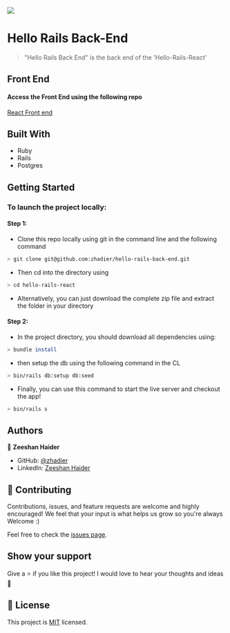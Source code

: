<!-- @format -->

![](https://img.shields.io/badge/Microverse-blueviolet)

# Hello Rails Back-End

> "Hello Rails Back End" is the back end of the 'Hello-Rails-React'

## Front End

#### Access the Front End using the following repo

[React Front end](https://github.com/zhadier/hello-react-front-end)

## Built With

- Ruby
- Rails
- Postgres

## Getting Started

### To launch the project locally:

#### Step 1:

- Clone this repo locally using git in the command line and the following command

```bash
> git clone git@github.com:zhadier/hello-rails-back-end.git
```

- Then cd into the directory using

```bash
> cd hello-rails-react
```

- Alternatively, you can just download the complete zip file and extract the folder in your directory

#### Step 2:

- In the project directory, you should download all dependencies using:

```bash
> bundle install
```

- then setup the db using the following command in the CL

```bash
> bin/rails db:setup db:seed

```

- Finally, you can use this command to start the live server and checkout the app!

```bash
> bin/rails s
```

## Authors

👤 **Zeeshan Haider**

- GitHub: [@zhadier](https://github.com/zhadier)
- LinkedIn: [Zeeshan Haider](https://www.linkedin.com/in/zhadier39/)

## 🤝 Contributing

Contributions, issues, and feature requests are welcome and highly encouraged!
We feel that your input is what helps us grow so you're always Welcome :)

Feel free to check the [issues page](../../issues/).

## Show your support

Give a ⭐️ if you like this project!
I would love to hear your thoughts and ideas 🖤

## 📝 License

This project is [MIT](./MIT.md) licensed.
